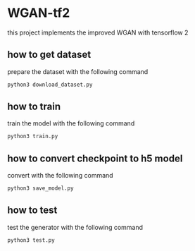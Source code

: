 # WGAN-tf2
this project implements the improved WGAN with tensorflow 2

## how to get dataset
prepare the dataset with the following command

```bash
python3 download_dataset.py
```

## how to train
train the model with the following command

```bash
python3 train.py
```

## how to convert checkpoint to h5 model
convert with the following command

```bash
python3 save_model.py
```

## how to test
test the generator with the following command

```bash
python3 test.py
```
